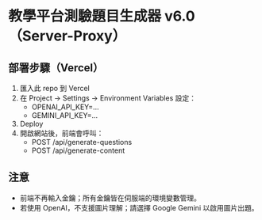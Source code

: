 # 教學平台測驗題目生成器 v6.0（Server-Proxy）

## 部署步驟（Vercel）
1. 匯入此 repo 到 Vercel
2. 在 Project → Settings → Environment Variables 設定：
   - OPENAI_API_KEY=...
   - GEMINI_API_KEY=...
3. Deploy
4. 開啟網站後，前端會呼叫：
   - POST /api/generate-questions
   - POST /api/generate-content

## 注意
- 前端不再輸入金鑰；所有金鑰皆在伺服端的環境變數管理。
- 若使用 OpenAI，不支援圖片理解；請選擇 Google Gemini 以啟用圖片出題。
